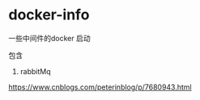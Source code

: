 # docker-info
一些中间件的docker 启动

包含

1. rabbitMq


https://www.cnblogs.com/peterinblog/p/7680943.html
